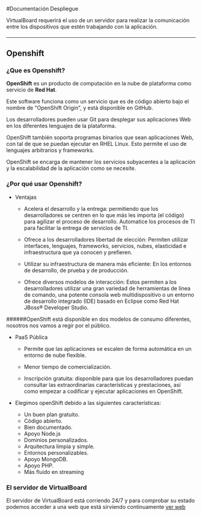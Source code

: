 #Documentación Despliegue

VirtualBoard requerirá el uso de un servidor para realizar la comunicación entre los dispositivos que estén trabajando con la aplicación.
#### 


---

## Openshift

### ¿Que es Openshift?

**OpenShift** es un producto de computación en la nube de plataforma como servicio de **Red Hat**.

Este software funciona como un servicio que es de código abierto bajo el nombre de "OpenShift Origin", y está disponible en GitHub.

Los desarrolladores pueden usar Git para desplegar sus aplicaciones Web en los diferentes lenguajes de la plataforma.

OpenShift también soporta programas binarios que sean aplicaciones Web, con tal de que se puedan ejecutar en RHEL Linux. Esto permite el uso de lenguajes arbitrarios y frameworks.

OpenShift se encarga de mantener los servicios subyacentes a la aplicación y la escalabilidad de la aplicación como se necesite.

### ¿Por qué usar Openshift?

- Ventajas
	- Acelera el desarrollo y la entrega: permitiendo que los desarrolladores se centren en lo que más les importa (el código) para agilizar el proceso de desarrollo. Automatice los procesos de TI para facilitar la entrega de servicios de TI.

	- Ofrece a los desarrolladores libertad de elección: Permíten utilizar interfaces, lenguajes, frameworks, servicios, nubes, elasticidad e infraestructura que ya conocen y prefieren.

	- Utilizar su infraestructura de manera más eficiente: En los entornos de desarrollo, de prueba y de producción.

	- Ofrece diversos modelos de interacción: Estos permiten a los desarrolladores utilizar una gran variedad de herramientas de línea de comando, una potente consola web multidispositivo o un entorno de desarrollo integrado (IDE) basado en Eclipse como Red Hat JBoss® Developer Studio.

######OpenShift está disponible en dos modelos de consumo diferentes, nosotros nos vamos a regir por el público.

- PaaS Pública
	- Permite que las aplicaciones se escalen de forma automática en un entorno de nube flexible.

	- Menor tiempo de comercialización.

 	- Inscripción gratuita: disponible para que los desarrolladores puedan consultar las extraordinarias características y prestaciones, así como empezar a codificar y ejecutar aplicaciones en OpenShift.


- Elegimos openShift debido a las siguientes características:
	- Un buen plan gratuito.
	- Código abierto.
	- Bien documentado.
	- Apoyo Node.js
	- Dominios personalizados.
	- Arquitectura limpia y simple.
	- Entornos personalizables.
	- Apoyo MongoDB.
	- Apoyo PHP.
	- Más fluido en streaming

### El servidor de VirtualBoard

El servidor de VirtualBoard está corriendo 24/7 y para comprobar su estado podemos acceder a una web que está sirviendo continuamente [ver web](http://nodejs-virtualboard.rhcloud.com/)